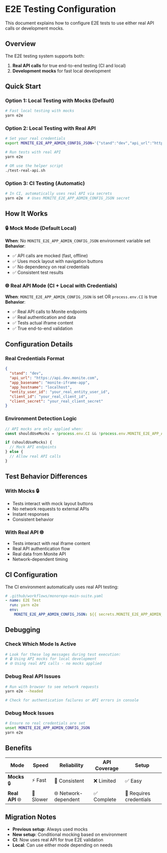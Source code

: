 # E2E Testing Configuration

This document explains how to configure E2E tests to use either real API calls or development mocks.

## Overview

The E2E testing system supports both:
1. **Real API calls** for true end-to-end testing (CI and local)
2. **Development mocks** for fast local development

## Quick Start

### Option 1: Local Testing with Mocks (Default)
```bash
# Fast local testing with mocks
yarn e2e
```

### Option 2: Local Testing with Real API
```bash
# Set your real credentials
export MONITE_E2E_APP_ADMIN_CONFIG_JSON='{"stand":"dev","api_url":"https://api.dev.monite.com","app_basename":"monite-iframe-app","app_hostname":"localhost","entity_user_id":"your_real_entity_user_id","client_id":"your_real_client_id","client_secret":"your_real_client_secret"}'

# Run tests with real API
yarn e2e

# OR use the helper script
./test-real-api.sh
```

### Option 3: CI Testing (Automatic)
```bash
# In CI, automatically uses real API via secrets
yarn e2e  # Uses MONITE_E2E_APP_ADMIN_CONFIG_JSON secret
```

## How It Works

### 🔒 Mock Mode (Default Local)
**When**: No `MONITE_E2E_APP_ADMIN_CONFIG_JSON` environment variable set
**Behavior**:
- ✅ API calls are mocked (fast, offline)
- ✅ Uses mock layout with navigation buttons
- ✅ No dependency on real credentials
- ✅ Consistent test results

### 🌐 Real API Mode (CI + Local with Credentials)
**When**: `MONITE_E2E_APP_ADMIN_CONFIG_JSON` is set OR `process.env.CI` is true
**Behavior**:
- ✅ Real API calls to Monite endpoints
- ✅ Real authentication and data
- ✅ Tests actual iframe content
- ✅ True end-to-end validation

## Configuration Details

### Real Credentials Format
```json
{
  "stand": "dev",
  "api_url": "https://api.dev.monite.com",
  "app_basename": "monite-iframe-app", 
  "app_hostname": "localhost",
  "entity_user_id": "your_real_entity_user_id",
  "client_id": "your_real_client_id",
  "client_secret": "your_real_client_secret"
}
```

### Environment Detection Logic
```typescript
// API mocks are only applied when:
const shouldUseMocks = !process.env.CI && !process.env.MONITE_E2E_APP_ADMIN_CONFIG_JSON;

if (shouldUseMocks) {
  // Mock API endpoints
} else {
  // Allow real API calls
}
```

## Test Behavior Differences

### With Mocks 🔒
- Tests interact with mock layout buttons
- No network requests to external APIs
- Instant responses
- Consistent behavior

### With Real API 🌐  
- Tests interact with real iframe content
- Real API authentication flow
- Real data from Monite API
- Network-dependent timing

## CI Configuration

The CI environment automatically uses real API testing:

```yaml
# .github/workflows/monorepo-main-suite.yaml
- name: E2E Test
  run: yarn e2e
  env:
    MONITE_E2E_APP_ADMIN_CONFIG_JSON: ${{ secrets.MONITE_E2E_APP_ADMIN_CONFIG_JSON }}
```

## Debugging

### Check Which Mode Is Active
```bash
# Look for these log messages during test execution:
# 🔒 Using API mocks for local development
# 🌐 Using real API calls - no mocks applied
```

### Debug Real API Issues
```bash
# Run with browser to see network requests
yarn e2e --headed

# Check for authentication failures or API errors in console
```

### Debug Mock Issues  
```bash
# Ensure no real credentials are set
unset MONITE_E2E_APP_ADMIN_CONFIG_JSON
yarn e2e
```

## Benefits

| Mode | Speed | Reliability | API Coverage | Setup |
|------|-------|-------------|--------------|--------|
| **Mocks** 🔒 | ⚡ Fast | 🎯 Consistent | ❌ Limited | ✅ Easy |
| **Real API** 🌐 | 🐌 Slower | 🌐 Network-dependent | ✅ Complete | 🔧 Requires credentials |

## Migration Notes

- **Previous setup**: Always used mocks
- **New setup**: Conditional mocking based on environment
- **CI**: Now uses real API for true E2E validation
- **Local**: Can use either mode depending on needs 
